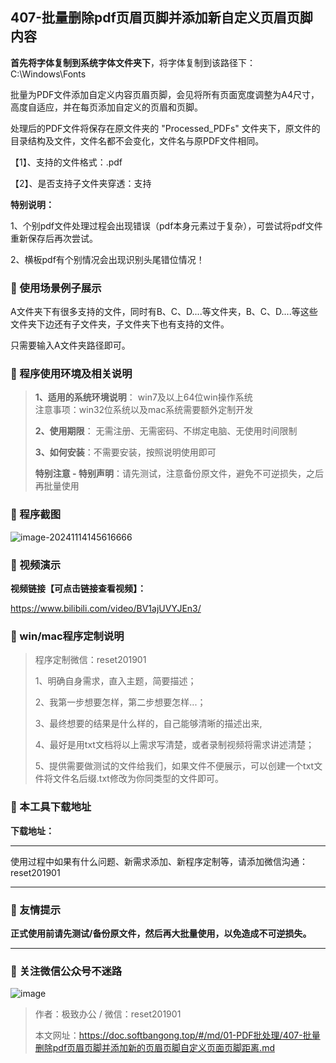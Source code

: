 ## 407-批量删除pdf页眉页脚并添加新自定义页眉页脚内容

**首先将字体复制到系统字体文件夹下**，将字体复制到该路径下：C:\Windows\Fonts

 

批量为PDF文件添加自定义内容页眉页脚，会见将所有页面宽度调整为A4尺寸，高度自适应，并在每页添加自定义的页眉和页脚。

处理后的PDF文件将保存在原文件夹的 "Processed_PDFs" 文件夹下，原文件的目录结构及文件，文件名都不会变化，文件名与原PDF文件相同。

【1】、支持的文件格式：.pdf  

【2】、是否支持子文件夹穿透：支持  



**特别说明：**

1、个别pdf文件处理过程会出现错误（pdf本身元素过于复杂），可尝试将pdf文件重新保存后再次尝试。

2、横板pdf有个别情况会出现识别头尾错位情况！

### 📑 使用场景例子展示

A文件夹下有很多支持的文件，同时有B、C、D....等文件夹，B、C、D....等这些文件夹下边还有子文件夹，子文件夹下也有支持的文件。

只需要输入A文件夹路径即可。

### 📑 程序使用环境及相关说明

> **1、适用的系统环境说明**： win7及以上64位win操作系统  
> 注意事项：win32位系统以及mac系统需要额外定制开发  
>
> **2、使用期限**： 无需注册、无需密码、不绑定电脑、无使用时间限制  
>
> **3、如何安装**：不需要安装，按照说明使用即可  
>
> **特别注意 - 特别声明**：请先测试，注意备份原文件，避免不可逆损失，之后再批量使用

### 📑 程序截图

 ![image-20241114145616666](../../imags/image-20241114145616666.png)

### 📑 视频演示

**视频链接【可点击链接查看视频】：**

https://www.bilibili.com/video/BV1ajUVYJEn3/

### 📑 win/mac程序定制说明

> 程序定制微信：reset201901  
>
> 1、明确自身需求，直入主题，简要描述；
>
> 2、我第一步想要怎样，第二步想要怎样...； 
>
> 3、最终想要的结果是什么样的，自己能够清晰的描述出来,  
>
> 4、最好是用txt文档将以上需求写清楚，或者录制视频将需求讲述清楚；  
>
> 5、提供需要做测试的文件给我们，如果文件不便展示，可以创建一个txt文件将文件名后缀.txt修改为你同类型的文件即可。  

### 📑 本工具下载地址

**下载地址：**

------

使用过程中如果有什么问题、新需求添加、新程序定制等，请添加微信沟通：reset201901

------

### 📑 友情提示

**正式使用前请先测试/备份原文件，然后再大批量使用，以免造成不可逆损失。**

------

### 📑 关注微信公众号不迷路

![image](https://s2.loli.net/2024/11/02/tK9T7jxLcuv5rUk.png)

> 作者：极致办公  /  微信：reset201901
>
> 本文网址：https://doc.softbangong.top/#/md/01-PDF批处理/407-批量删除pdf页眉页脚并添加新的页眉页脚自定义页面页脚距离.md